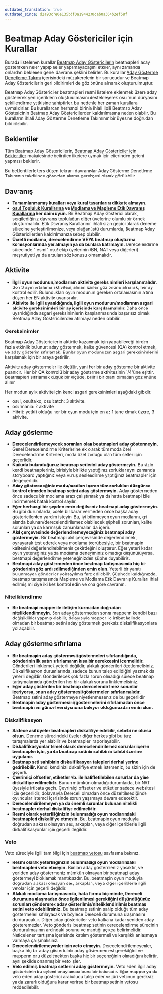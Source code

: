 ```yaml
---
outdated_translation: true
outdated_since: d2a93c7e0e135bbf0a1944230cab0a334b2ef58f
---
```


# Beatmap Aday Göstericiler için Kurallar

Burada listelenen kurallar [Beatmap Aday Göstericilerin](/wiki/People/Beatmap_Nominators) beatmapleri aday gösterirken neler yapıp neler yapamayacağını etkiler, aynı zamanda onlardan beklenen genel davranış şeklini belirler. Bu kurallar [Aday Gösterme Denetleme Takımı](/wiki/People/Nomination_Assessment_Team) içerisindeki müzakerelerin bir sonucudur ve Beatmap Aday Göstericilerin geri bildirimleri de göz önüne alınarak oluşturulmuştur.

Beatmap Aday Göstericiler beatmapleri resmi listelere eklenmek üzere aday göstererek yeni içeriklerin oluşturulmasını destekleyerek osu!'nun dünyasını şekillendirme yetkisine sahiptirler, bu nedenle her zaman kurallara uymalıdırlar. Bu kurallardan herhangi birinin ihlali ilgili Beatmap Aday Göstericinin Beatmap Aday Göstericilerden kaldırılmasına neden olabilir. Bu kuralların ihlali Aday Gösterme Denetleme Takımının bir üyesine doğrudan bildirilebilir.

## Beklentiler

Tüm Beatmap Aday Göstericilerin, [Beatmap Aday Göstericiler için Beklentiler](/wiki/People/Beatmap_Nominators/Expectations) makalesinde belirtilen ilkelere uymak için ellerinden geleni yapması beklenir.

Bu beklentilerle ters düşen tekrarlı davranışlar Aday Gösterme Denetleme Takımının takdirince görevden alınma gerekçesi olarak görülebilir.

## Davranış

- **Tamamlanmamış kuralları veya kural tasarılarını dikkate almayın.**
- **[osu! Topluluk Kurallarına](/wiki/Rules) ve [Modlama ve Mapleme Etik Davranış Kurallarına](/wiki/Rules/Code_of_Conduct_for_Modding_and_Mapping) her daim uyun.** Bir Beatmap Aday Gösterici olarak, sergilediğiniz davranış topluluğun diğer üyelerine olumlu bir örnek oluşturmalıdır. Etik Davranış Kurallarının ihlali sizin geçici olarak deneme sürecine yerleştirilmenize, veya olağanüstü durumlarda, Beatmap Aday Göstericilerden kaldırılmanıza sebep olabilir.
- **Ücretli modlama, derecelendirme VEYA beatmap oluşturma komisyonlarında yer almayın ya da bunlara katılmayın.** Derecelendirme sürecinde "resmi" osu! ekip üyelerinin (BN, NAT veya diğerleri) meşrutiyeti ya da arzuları söz konusu olmamalıdır.

## Aktivite

- **İlgili oyun modunun/modlarının aktivite gereksinimleri karşılanmalıdır.** Son 3 ayın ortalama aktivitesi, alınan izinler göz önüne alınarak, her ay kontrol edilir. Bulundukları oyun modunun gereken ortalamasının altına düşen her BN aktivite uyarısı alır.
- **Aktivite ile ilgili uyarıldığında, ilgili oyun modunun/modlarının asgari aktivite gereksinimleri bir ay içerisinde karşılanmalıdır.** Daha önce uyarıldığında asgari gereksinimlerin karşılanmasında başarısız olmak Beatmap Aday Göstericilerden atılmaya neden olabilir.

### Gereksinimler

Beatmap Aday Göstericilerin aktivite kazanmak için yapabileceği birden fazla etkinlik bulunur: aday göstermek, kalite güvencesi (QA) kontrol etmek, ve aday gösterim sıfırlamak. Bunlar oyun modunuzun asgari gereksinimlerini karşılamak için bir araya getirilir.

Aktivite aday göstermeler ile ölçülür, yani her bir aday gösterme bir aktivite puanıdır. Her bir QA kontrolü bir aday gösterme aktivitesinin 1/4'üne eşittir. Beatmapleri sıfırlamak düşük bir ölçüde, belirli bir oranı olmadan göz önüne alınır

Her modun aylık aktivite için kendi asgari gereksinimleri aşağıdaki gibidir.

- osu!, osu!taiko, osu!catch: 3 aktivite.
- osu!mania: 2 aktivite.
- Hibrit: yetkili olduğu her bir oyun modu için en az 1 tane olmak üzere, 3 aktivite.

## Aday gösterme

- **Derecelendirilemeyecek sorunları olan beatmapleri aday göstermeyin.** Genel Derecelendirme Kriterlerine ek olarak tüm moda özel Derecelendirme Kriterleri, moda özel zorluğu olan tüm setler için geçerlidir.
- **Katkıda bulunduğunuz beatmap setlerini aday göstermeyin.** Bu sizin kendi beatmapleriniz, birisiyle birlikte yaptığınız zorluklar aynı zamanda storyboard yaptığınız veya vuruş seslendirme yaptığınız beatmapler için de geçerlidir.
- **Aday göstereceğiniz modu/modları içeren tüm zorlukları düzgünce kontrol etmeden beatmap setini aday göstermeyin.** Aday göstermeden önce sadece bir modlama aracı çalıştırmak ya da hatta beatmapi bile indirmemek hatalı kontrol sayılır.
- **Eğer herhangi bir şeyden emin değilseniz beatmapi aday göstermeyin.** Bu gibi durumlarda, acele bir karar vermeden önce başka aday göstericilerden yardım isteyin. Bu, iyi bilinmeyen oyun modlarını, gri alanda bulunan/derecelendirilemez olabilecek şüpheli sorunları, kalite sorunları ya da karmaşık zamanlamaları da içerir.
- **Akıl çerçevesinde değerlendiremeyeceğiniz beatmapi aday göstermeyin.** Bir beatmapi akıl çerçevesinde değerlendirmek, oynayarak test ederek veya modlama tecrübesiyle, bir beatmapin kalitesini değerlendirebilmenin çekirdeğini oluşturur. Eğer yeteri kadar oyun yeteneğiniz ya da modlama deneyiminiz olmadığı düşünülüyorsa, beatmapi değerlendirme yeteneğinizden şüphe duyabiliriz.
- **Beatmapi aday göstermeden önce beatmap tartışmasında hiç bir gönderinin göz ardı edilmediğinden emin olun.** Yeterli bir yanıtı bulunmayan gönderiler yoksayılmış farz edilebilir. Şüphede kaldığınızda, beatmap tartışmasında Mapleme ve Modlama Etik Davranış Kuralları ihlal edilmiş mi diye iki kez kontrol edin ve ona göre davranın.

### Niteliklendirme

- **Bir beatmapi mapper ile iletişim kurmadan doğrudan niteliklendirmeyin.** Son aday göstermeden sonra mapperın kendisi bazı değişiklikler yapmış olabilir, dolayısıyla mapper ile irtibat halinde olmadan bir beatmap setini aday göstermek gereksiz diskalifikasyonlara yol açabilir.

## Aday gösterme sıfırlama

- **Bir beatmapin aday göstermesi/göstermeleri sıfırlandığında, gönderinin ilk satırı sıfırlamanın kısa bir gerekçesini içermelidir.** Gönderileri linklemek yeterli değildir, alakalı gönderileri özetlemelisiniz. Diskalifikasyon durumlarında, sadece bunun talep edildiğini yazmak da yeterli değildir. Gönderilecek çok fazla sorun olmadığı sürece beatmap tartışmalarında gönderilen her bir alakalı sorunu linklemelisiniz.
- **Eğer aday gösterilen bir beatmap derecelendirilmez sorunlar içeriyorsa, onun aday göstermesi/göstermeleri sıfırlanmalıdır.** Beatmap setini aday göstermeye niyetlenmeseniz de bu geçerlidir.
- **Beatmapin aday göstermesini/göstermelerini sıfırlamadan önce beatmapin en güncel versiyonuna bakıyor olduğunuzdan emin olun.**

### Diskalifikasyon

- **Sadece asil üyeler beatmapleri diskalifiye edebilir, sebebi ne olursa olsun.** Deneme sürecindeki üyeler diğer herkes gibi bu tarz tartışmalarda yer alabilir ve beatmapleri raporlayabilir.
- **Diskalifikasyonlar temel olarak derecelendirilemez sorunlar içeren beatmapler için, ya da beatmap setinin sahibinin talebi üzerine uygulanır.**
- **Beatmap seti sahibinin diskalifikasyon talepleri derhal yerine getirilebilir.** Kendi kendinizi diskalifiye etmek isterseniz, bu sizin için de geçerli.
- **Çevrimiçi offsetler, etiketler vb. ile hafifletilebilen sorunlar da yine diskalifiye edilmelidir.** Bunun mümkün olmadığı durumlarda, bir NAT üyesiyle irtibata geçin. Çevrimiçi offsetler ve etiketler sadece websitesi için geçerlidir, dolayısıyla Dereceli olmadan önce düzeltilmediğinde oyuncular istemci içerisinde sorun yaşamaya devam edecektir.
- **Derecelendirilemeyen ya da önemli sorunlar bulunan nitelikli beatmapler derhal diskalifiye edilmelidir.**
- **Resmi olarak yeterliliğinizin bulunmadığı oyun modlarındaki beatmapleri diskalifiye etmeyin.** Bu, beatmapin oyun moduyla doğrudan alakası olmayan ses, arkaplan, veya diğer içeriklerle ilgili diskalifikasyonlar için geçerli değildir.

### Veto

Veto süreciyle ilgili tam bilgi için [beatmap vetosu](/wiki/People/Beatmap_Nominators/Beatmap_Veto) sayfasına bakınız.

- **Resmi olarak yeterliliğinizin bulunmadığı oyun modlarındaki beatmapleri veto etmeyin.** Bunları aday göstermeniz yasaktır, ve yeniden aday göstermeniz mümkün olmayan bir beatmapi aday göstermeyi bloklamak mantıksızdır. Bu, beatmapin oyun moduyla doğrudan alakası olmayan ses, arkaplan, veya diğer içeriklerle ilgili vetolar için geçerli değildir.
- **Alakalı modlama tartışmasında, hata formu biçiminde, Dereceli durumuna ulaşmadan önce ilgilenilmesi gerektiğini düşündüğünüz sorunları göndererek aday gösterilmiş/niteliklendirilmiş beatmap setini veto edebilirsiniz.** Bu beatmap setinin sahip olduğu tüm aday göstermeleri sıfılayacak ve böylece Dereceli durumuna ulaşmasını durduracaktır. Diğer aday göstericiler veto kalkana kadar yeniden aday gösteremezler. Veto gönderisi beatmap setinin derecelendirme sürecinin durdurulmasının ardındaki sorunu ve mantığı açıkça belirtmelidir. Neticelenen tartışma içerisinde katılım göstermeli ve karşılıklı anlaşmaya varmaya çalışmalısınız.
- **Derecelendirilemeyenler için veto etmeyin.** Derecelendirilemeyenler, başka hiç bir aday göstericinin aday göstermemesi gerektiğini ve mapperın onu düzeltmekten başka hiç bir seçeneğinin olmadığını belirtir, aynı şekilde onanmış bir veto işler.
- **Veto edilmiş beatmap setlerini aday göstermeyin.** Veto eden ilgili aday göstericinin bu eylemi onaylaması buna bir istisnadır. Eğer mapper ya da veto eden aday gösterici arabulucu talep eder ve jüri vetonun gereksiz ya da zararlı olduğuna karar verirse bir beatmap setinin vetosu reddedilebilir.
